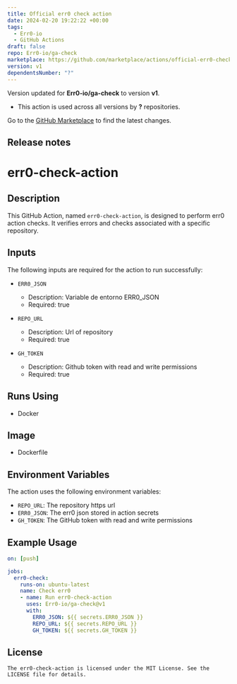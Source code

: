 ```yaml
---
title: Official err0 check action
date: 2024-02-20 19:22:22 +00:00
tags:
  - Err0-io
  - GitHub Actions
draft: false
repo: Err0-io/ga-check
marketplace: https://github.com/marketplace/actions/official-err0-check-action
version: v1
dependentsNumber: "?"
---
```



Version updated for **Err0-io/ga-check** to version **v1**.
- This action is used across all versions by **?** repositories.

Go to the [GitHub Marketplace](https://github.com/marketplace/actions/official-err0-check-action) to find the latest changes.

## Release notes

# err0-check-action

## Description
This GitHub Action, named `err0-check-action`, is designed to perform err0 action checks. It verifies errors and checks associated with a specific repository.


## Inputs
The following inputs are required for the action to run successfully:

- `ERR0_JSON`
  - Description: Variable de entorno ERR0_JSON
  - Required: true

- `REPO_URL`
  - Description: Url of repository
  - Required: true

- `GH_TOKEN`
  - Description: Github token with read and write permissions
  - Required: true

## Runs Using
- Docker

## Image
- Dockerfile

## Environment Variables
The action uses the following environment variables:

- `REPO_URL`: The repository https url
- `ERR0_JSON`: The err0 json stored in action secrets
- `GH_TOKEN`: The GitHub token with read and write permissions

## Example Usage
```yaml
on: [push]

jobs:
  err0-check:
    runs-on: ubuntu-latest
    name: Check err0
    - name: Run err0-check-action
      uses: Err0-io/ga-check@v1
      with:
        ERR0_JSON: ${{ secrets.ERR0_JSON }}
        REPO_URL: ${{ secrets.REPO_URL }}
        GH_TOKEN: ${{ secrets.GH_TOKEN }}


```
## License
```
The err0-check-action is licensed under the MIT License. See the LICENSE file for details.
```


